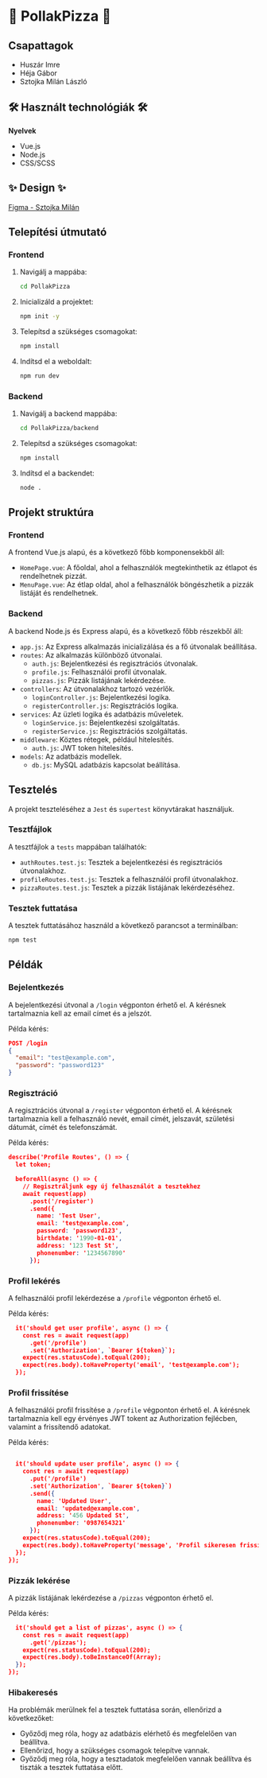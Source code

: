 # 🍕 PollakPizza 🍕

## Csapattagok
- Huszár Imre
- Héja Gábor
- Sztojka Milán László

## 🛠️ Használt technológiák 🛠️
**Nyelvek**
- Vue.js
- Node.js
- CSS/SCSS

## ✨ Design ✨
[Figma - Sztojka Milán](https://www.figma.com/design/3cn4MyvbE0Tu59KtHSmrFr/Untitled?node-id=0-1&t=pQlUZ96SUX6tvnaB-1)

## Telepítési útmutató

### Frontend
1. Navigálj a mappába:
    ```sh
    cd PollakPizza
    ```
2. Inicializáld a projektet:
    ```sh
    npm init -y
    ```
3. Telepítsd a szükséges csomagokat:
    ```sh
    npm install
    ```
4. Indítsd el a weboldalt:
    ```sh
    npm run dev
    ```

### Backend
1. Navigálj a backend mappába:
    ```sh
    cd PollakPizza/backend
    ```
2. Telepítsd a szükséges csomagokat:
    ```sh
    npm install
    ```
3. Indítsd el a backendet:
    ```sh
    node .
    ```

## Projekt struktúra

### Frontend
A frontend Vue.js alapú, és a következő főbb komponensekből áll:

- `HomePage.vue`: A főoldal, ahol a felhasználók megtekinthetik az étlapot és rendelhetnek pizzát.
- `MenuPage.vue`: Az étlap oldal, ahol a felhasználók böngészhetik a pizzák listáját és rendelhetnek.

### Backend
A backend Node.js és Express alapú, és a következő főbb részekből áll:

- `app.js`: Az Express alkalmazás inicializálása és a fő útvonalak beállítása.
- `routes`: Az alkalmazás különböző útvonalai.
  - `auth.js`: Bejelentkezési és regisztrációs útvonalak.
  - `profile.js`: Felhasználói profil útvonalak.
  - `pizzas.js`: Pizzák listájának lekérdezése.
- `controllers`: Az útvonalakhoz tartozó vezérlők.
  - `loginController.js`: Bejelentkezési logika.
  - `registerController.js`: Regisztrációs logika.
- `services`: Az üzleti logika és adatbázis műveletek.
  - `loginService.js`: Bejelentkezési szolgáltatás.
  - `registerService.js`: Regisztrációs szolgáltatás.
- `middleware`: Köztes rétegek, például hitelesítés.
  - `auth.js`: JWT token hitelesítés.
- `models`: Az adatbázis modellek.
  - `db.js`: MySQL adatbázis kapcsolat beállítása.

## Tesztelés
A projekt teszteléséhez a `Jest` és `supertest` könyvtárakat használjuk.

### Tesztfájlok
A tesztfájlok a `tests` mappában találhatók:

- `authRoutes.test.js`: Tesztek a bejelentkezési és regisztrációs útvonalakhoz.
- `profileRoutes.test.js`: Tesztek a felhasználói profil útvonalakhoz.
- `pizzaRoutes.test.js`: Tesztek a pizzák listájának lekérdezéséhez.

### Tesztek futtatása
A tesztek futtatásához használd a következő parancsot a terminálban:
```sh
npm test
```

## Példák

### Bejelentkezés
A bejelentkezési útvonal a `/login` végponton érhető el. A kérésnek tartalmaznia kell az email címet és a jelszót.

Példa kérés:
```json
POST /login
{
  "email": "test@example.com",
  "password": "password123"
}
```

### Regisztráció
A regisztrációs útvonal a `/register` végponton érhető el. A kérésnek tartalmaznia kell a felhasználó nevét, email címét, jelszavát, születési dátumát, címét és telefonszámát.

Példa kérés:
```json
describe('Profile Routes', () => {
  let token;

  beforeAll(async () => {
    // Regisztráljunk egy új felhasználót a tesztekhez
    await request(app)
      .post('/register')
      .send({
        name: 'Test User',
        email: 'test@example.com',
        password: 'password123',
        birthdate: '1990-01-01',
        address: '123 Test St',
        phonenumber: '1234567890'
      });
```

### Profil lekérés
A felhasználói profil lekérdezése a `/profile` végponton érhető el.

Példa kérés:
```json
  it('should get user profile', async () => {
    const res = await request(app)
      .get('/profile')
      .set('Authorization', `Bearer ${token}`);
    expect(res.statusCode).toEqual(200);
    expect(res.body).toHaveProperty('email', 'test@example.com');
  });
```

### Profil frissítése
A felhasználói profil frissítése a `/profile` végponton érhető el. A kérésnek tartalmaznia kell egy érvényes JWT tokent az Authorization fejlécben, valamint a frissítendő adatokat.

Példa kérés:
```json

  it('should update user profile', async () => {
    const res = await request(app)
      .put('/profile')
      .set('Authorization', `Bearer ${token}`)
      .send({
        name: 'Updated User',
        email: 'updated@example.com',
        address: '456 Updated St',
        phonenumber: '0987654321'
      });
    expect(res.statusCode).toEqual(200);
    expect(res.body).toHaveProperty('message', 'Profil sikeresen frissítve.');
  });
});
```

### Pizzák lekérése
A pizzák listájának lekérdezése a `/pizzas` végponton érhető el.

Példa kérés:
```json
  it('should get a list of pizzas', async () => {
    const res = await request(app)
      .get('/pizzas');
    expect(res.statusCode).toEqual(200);
    expect(res.body).toBeInstanceOf(Array);
  });
});

```

### Hibakeresés
Ha problémák merülnek fel a tesztek futtatása során, ellenőrizd a következőket:

- Győződj meg róla, hogy az adatbázis elérhető és megfelelően van beállítva.
- Ellenőrizd, hogy a szükséges csomagok telepítve vannak.
- Győződj meg róla, hogy a tesztadatok megfelelően vannak beállítva és tiszták a tesztek futtatása előtt.
